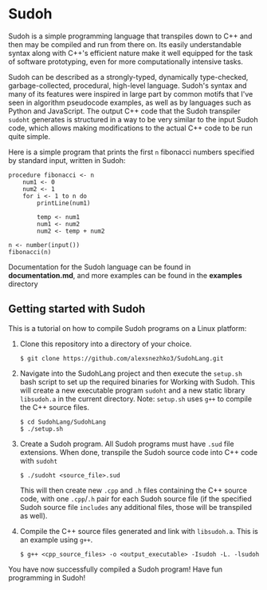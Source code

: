 # Sudoh
Sudoh is a simple programming language that transpiles down to C++ and then may be compiled and run from there on. Its
easily understandable syntax along with C++'s efficient nature make it well equipped for the task of software prototyping,
even for more computationally intensive tasks.

Sudoh can be described as a strongly-typed, dynamically type-checked, garbage-collected, procedural, high-level language.
Sudoh's syntax and many of its features were inspired in large part by common motifs that I've seen in algorithm pseudocode
examples, as well as by languages such as Python and JavaScript. The output C++ code that the Sudoh transpiler `sudoht`
generates is structured in a way to be very similar to the input Sudoh code, which allows making modifications to the actual
C++ code to be run quite simple.

Here is a simple program that prints the first `n` fibonacci numbers specified by standard input, written in Sudoh:
```
procedure fibonacci <- n
    num1 <- 0
    num2 <- 1
    for i <- 1 to n do
        printLine(num1)

        temp <- num1
        num1 <- num2
        num2 <- temp + num2

n <- number(input())
fibonacci(n)
```

Documentation for the Sudoh language can be found in **documentation.md**, and more examples can be found in the
**examples** directory


## Getting started with Sudoh

This is a tutorial on how to compile Sudoh programs on a Linux platform:

1.  Clone this repository into a directory of your choice.
    ```
    $ git clone https://github.com/alexsnezhko3/SudohLang.git
    ```

2.  Navigate into the SudohLang project and then execute the `setup.sh` bash script to set up the required binaries for
    Working with Sudoh. This will create a new executable program `sudoht` and a new static library `libsudoh.a` in the
    current directory. Note: `setup.sh` uses `g++` to compile the C++ source files.
    ```
    $ cd SudohLang/SudohLang
    $ ./setup.sh
    ```

3.  Create a Sudoh program. All Sudoh programs must have `.sud` file extensions. When done, transpile the Sudoh source code
    into C++ code with `sudoht`
    ```
    $ ./sudoht <source_file>.sud
    ```
    This will then create new `.cpp` and `.h` files containing the C++ source code, with one `.cpp`/`.h` pair for each Sudoh source
    file (if the specified Sudoh source file `includes` any additional files, those will be transpiled as well).

4.  Compile the C++ source files generated and link with `libsudoh.a`. This is an example using `g++`.
    ```
    $ g++ <cpp_source_files> -o <output_executable> -Isudoh -L. -lsudoh
    ```

You have now successfully compiled a Sudoh program! Have fun programming in Sudoh!
